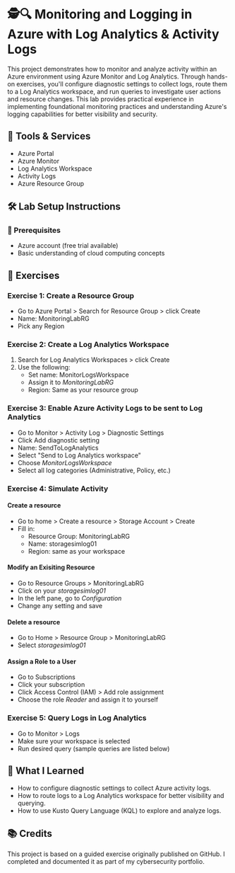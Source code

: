 # 🕵️🔍 Monitoring and Logging in Azure with Log Analytics & Activity Logs

This project demonstrates how to monitor and analyze activity within an Azure environment using Azure Monitor and Log Analytics. Through hands-on exercises, you'll configure diagnostic settings to collect logs, route them to a Log Analytics workspace, and run queries to investigate user actions and resource changes. This lab provides practical experience in implementing foundational monitoring practices and understanding Azure's logging capabilities for better visibility and security.

## 🧰 Tools & Services

- Azure Portal
- Azure Monitor
- Log Analytics Workspace
- Activity Logs
- Azure Resource Group

## 🛠 Lab Setup Instructions
### 🔑 Prerequisites

- Azure account (free trial available)
- Basic understanding of cloud computing concepts

## 🧪 Exercises

### Exercise 1: Create a Resource Group

- Go to Azure Portal > Search for Resource Group > click Create
- Name: MonitoringLabRG
- Pick any Region


### Exercise 2: Create a Log Analytics Workspace
1. Search for Log Analytics Workspaces > click Create
2. Use the following:
   - Set name: MonitorLogsWorkspace
   - Assign it to *MonitoringLabRG*
   - Region: Same as your resource group


### Exercise 3: Enable Azure Activity Logs to be sent to Log Analytics
- Go to Monitor > Activity Log > Diagnostic Settings
- Click Add diagnostic setting
- Name: SendToLogAnalytics
- Select "Send to Log Analytics workspace"
- Choose *MonitorLogsWorkspace*
- Select all log categories (Administrative, Policy, etc.)
  

### Exercise 4: Simulate Activity

#### Create a resource
- Go to home > Create a resource > Storage Account > Create
- Fill in:
  - Resource Group: MonitoringLabRG
  - Name: storagesimlog01
  - Region: same as your workspace

#### Modify an Exisiting Resource
- Go to Resource Groups > MonitoringLabRG
- Click on your *storagesimlog01*
- In the left pane, go to *Configuration*
- Change any setting and save

#### Delete a resource
- Go to Home > Resource Group > MonitoringLabRG
- Select *storagesimlog01*

#### Assign a Role to a User
- Go to Subscriptions
- Click your subscription
- Click Access Control (IAM) > Add role assignment
- Choose the role *Reader* and assign it to yourself

### Exercise 5: Query Logs in Log Analytics
- Go to Monitor > Logs
- Make sure your workspace is selected
- Run desired query (sample queries are listed below)
  

## 🧠 What I Learned
- How to configure diagnostic settings to collect Azure activity logs.
- How to route logs to a Log Analytics workspace for better visibility and querying.
- How to use Kusto Query Language (KQL) to explore and analyze logs.

## 📚 Credits

This project is based on a guided exercise originally published on GitHub. I completed and documented it as part of my cybersecurity portfolio.

